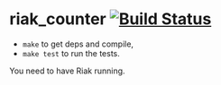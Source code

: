 # riak_counter [![Build Status][travis_ci_image]][travis_ci]

 * `make` to get deps and compile,
 * `make test` to run the tests.

You need to have Riak running.

[travis_ci]: https://travis-ci.org/rpt/riak_counter
[travis_ci_image]: https://travis-ci.org/rpt/riak_counter.png?branch=master
